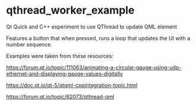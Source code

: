 # qthread_worker_example
Qt Quick and C++ experiment to use QThread to update QML element

Features a button that when pressed, runs a loop that updates the UI with a number sequence.

Examples were taken from these resources:

https://forum.qt.io/topic/111063/animating-a-circular-gauge-using-udp-ethernet-and-displaying-gauge-values-digitally

https://doc.qt.io/qt-5/qtqml-cppintegration-topic.html

https://forum.qt.io/topic/62073/qthread-qml